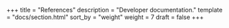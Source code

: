 +++
title = "References"
description = "Developer documentation."
template = "docs/section.html"
sort_by = "weight"
weight = 7
draft = false
+++
